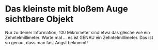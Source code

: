 # Das kleinste mit bloßem Auge sichtbare Objekt

Nur zu deiner Information, 100 Mikrometer sind etwa das gleiche wie ein
Zehntelmillimeter. Warte mal … es ist GENAU ein Zehntelmillimeter. Das ist so
genau, dass man fast Angst bekommt!
